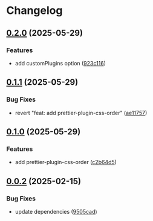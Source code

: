# Changelog

## [0.2.0](https://github.com/DouglasNeuroInformatics/prettier-config/compare/v0.1.1...v0.2.0) (2025-05-29)

### Features

* add customPlugins option ([923c116](https://github.com/DouglasNeuroInformatics/prettier-config/commit/923c116e45911d6ef09f2b31d1de9d8ac77cdbc7))

## [0.1.1](https://github.com/DouglasNeuroInformatics/prettier-config/compare/v0.1.0...v0.1.1) (2025-05-29)

### Bug Fixes

* revert "feat: add prettier-plugin-css-order" ([ae11757](https://github.com/DouglasNeuroInformatics/prettier-config/commit/ae11757022e7288c8eb0e23d2c93d8358894db8d))

## [0.1.0](https://github.com/DouglasNeuroInformatics/prettier-config/compare/v0.0.2...v0.1.0) (2025-05-29)

### Features

* add prettier-plugin-css-order ([c2b64d5](https://github.com/DouglasNeuroInformatics/prettier-config/commit/c2b64d50f76f81b579aab0c0c89b94569f4ef696))

## [0.0.2](https://github.com/DouglasNeuroInformatics/prettier-config/compare/v0.0.1...v0.0.2) (2025-02-15)

### Bug Fixes

* update dependencies ([9505cad](https://github.com/DouglasNeuroInformatics/prettier-config/commit/9505cad61f4fe212623adc69a836c62e110e40fd))
